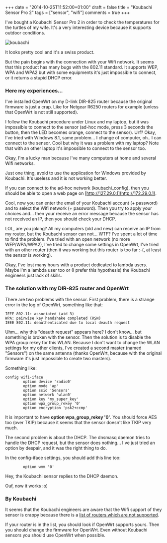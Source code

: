 +++
date = "2014-10-25T11:52:00+01:00"
draft = false
title = "Koubachi Sensor Pro 2"
tags = ["sensor", "wifi"]
comments = true
+++

I've bought a Koubachi Sensor Pro 2 in order to check the temperatures for the turtles of my wife. It's a very interesting device because it supports outdoor conditions.

![koubachi](/img/koubachi.png)

It looks pretty cool and it's a swiss product.

But the pain begins with the connection with your Wifi network. It seems that this product has many bugs with the 802.11 standard. It supports WEP, WPA and WPA2 but with some equipments it's just impossible to connect, or it returns a stupid DHCP error.

### Here my experiences...

I've installed OpenWrt on my D-link DIR-825 router because the original firmware is just a crap. Like for Netgear R6250 routers for example (unless that OpenWrt is not still supported).

I follow the Koubachi procedure under Linux and my laptop, but it was impossible to connect to the sensor (ad-hoc mode, press 3 seconds the button, then the LED becomes orange, connect to the sensor). Urf?
Okay, I've tried with Windows 8.1, same problem... I change of computer, oh.. I can connect to the sensor. Cool but why it was a problem with my laptop? Note that with an other laptop it's impossible to connect to the sensor too.

Okay, I'm a lucky man because I've many computers at home and several Wifi networks.

Just one thing, avoid to use the application for Windows provided by Koubachi. It's useless and it is not working better.

If you can connect to the ad-hoc network (koubachi_config), then you should be able to open a web page on [http://127.29.0.1](http://172.29.0.1).

Cool, now you can enter the email of your Koubachi account (+ password) and to select the Wifi network (+ password). Then you try to apply your choices and... then your receive an error message because the sensor has not received an IP, then you should check your DHCP.

LOL, are you joking? All my computers (old and new) can receive an IP from my router, but the Koubachi sensor can not... WTF? I've spent a lot of time to find the problem. I've tried with an open network (no more WEP/WPA/WPA2), I've tried to change some settings in OpenWrt, I've tried with an other router (then it was working but this router is too far :-(, at least the sensor is working).

Okay, I've lost many hours with a product dedicated to lambda users. Maybe I'm a lambda user too or (I prefer this hypothesis) the Koubachi engineers just lack of skills.

### The solution with my DIR-825 router and OpenWrt

There are two problems with the sensor. First problem, there is a strange error in the log of OpenWrt, something like that:

```text
IEEE 802.11: associated (aid 3)
WPA: pairwise key handshake completed (RSN)
IEEE 802.11: deauthenticated due to local deauth request
```

Uhm... why this "deauth request" appears here? I don't know... but something is broken with the sensor. Then the solution is to disable the WPA group rekey for this WLAN. Because I don't want to change the WLAN settings for my other clients, I've created a second master (named "Sensors") on the same antenna (thanks OpenWrt, because with the original firmware it's just impossible to create two masters).

Something like:

```text
config wifi-iface
        option device 'radio0'
        option mode 'ap'
        option ssid 'Sensors'
        option network 'wlan0'
        option key 'my_super_key'
        option wpa_group_rekey '0'
        option encryption 'psk2+ccmp'
```

It is important to have **option wpa_group_rekey '0'**. You should force AES too (over TKIP) because it seems that the sensor doesn't like TKIP very much.

The second problem is about the DHCP. The dnsmasq daemon tries to handle the DHCP request, but the sensor does nothing...
I've just tried an option by despair, and it was the right thing to do.

In the config-iface settings, you should add this line too:

```text
        option wmm '0'
```

Hey, the Koubachi sensor replies to the DHCP daemon.

Ouf, now it works :o)

### By Koubachi

It seems that the Koubachi engineers are aware that the Wifi support of they sensor is crappy because there is a [list of routers which are not supported](http://support.koubachi.com/customer/portal/articles/875486).

If your router is in the list, you should look if OpenWrt supports yours. Then you should change the firmware for OpenWrt. Even without Koubachi sensors you should use OpenWrt when possible.

